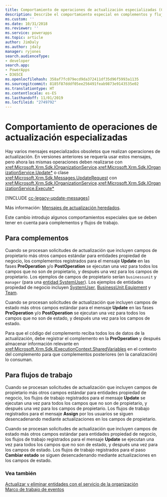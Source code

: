 ```yaml
---
title: Comportamiento de operaciones de actualización especializadas (Common Data Service) | Microsoft Docs
description: Describe el comportamiento especial en complementos y flujos de trabajo para eventos de actualización debido a mensajes obsoletos.
ms.custom: ''
ms.date: 10/31/2018
ms.reviewer: ''
ms.service: powerapps
ms.topic: article
author: JimDaly
ms.author: jdaly
manager: ryjones
search.audienceType:
- developer
search.app:
- PowerApps
- D365CE
ms.openlocfilehash: 358af7fc079ecd9da372411df35d96f5993a1135
ms.sourcegitcommit: 8185f87dddf05ee256491feab9873e9143535e02
ms.translationtype: HT
ms.contentlocale: es-ES
ms.lasthandoff: 11/01/2019
ms.locfileid: "2749792"
---
```

# <a name="behavior-of-specialized-update-operations"></a>Comportamiento de operaciones de actualización especializadas

Hay varios mensajes especializados obsoletos que realizan operaciones de actualización. En versiones anteriores se requería usar estos mensajes, pero ahora las mismas operaciones deben realizarse con <xref:Microsoft.Xrm.Sdk.IOrganizationService>.<xref:Microsoft.Xrm.Sdk.IOrganizationService.Update*> o clase <xref:Microsoft.Xrm.Sdk.Messages.UpdateRequest> con <xref:Microsoft.Xrm.Sdk.IOrganizationService>.<xref:Microsoft.Xrm.Sdk.IOrganizationService.Execute*>

[!INCLUDE [cc-legacy-update-messages](includes/cc-legacy-update-messages.md)]

Más información: [Mensajes de actualización heredados](org-service/entity-operations-update-delete.md#legacy-update-messages). 

Este cambio introdujo algunos comportamientos especiales que se deben tener en cuenta para complementos y flujos de trabajo. 

## <a name="for-plug-ins"></a>Para complementos

Cuando se procesan solicitudes de actualización que incluyen campos de propietario más otros campos estándar para entidades propiedad de negocio, los complementos registrados para el mensaje **Update** en las fases **PreOperation** y/o **PostOperation** se ejecutan una vez para todos los campos que no son de propietario, y después una vez para los campos de propietario. Los ejemplos de campos de propietario serían `businessunit` y `manager` (para una [entidad SystemUser](reference/entities/systemuser.md)). Los ejemplos de entidades propiedad de negocio incluyen [SystemUser](reference/entities/systemuser.md), [BusinessUnit](reference/entities/businessunit.md),[Equipment](/dynamics365/customer-engagement/developer/entities/equipment) y [Team](reference/entities/team.md).

Cuando se procesan solicitudes de actualización que incluyen campos de estado más otros campos estándar para el mensaje **Update** en las fases **PreOperation** y/o **PostOperation** se ejecutan una vez para todos los campos que no son de estado, y después una vez para los campos de estado.

Para que el código del complemento reciba todos los de datos de la actualización, debe registrar el complemento en la **PreOperation** y después almacenar información relevante en <xref:Microsoft.Xrm.Sdk.IExecutionContext.SharedVariables> en el contexto del complemento para que complementos posteriores (en la canalización) lo consuman.

## <a name="for-workflows"></a>Para flujos de trabajo

Cuando se procesan solicitudes de actualización que incluyen campos de propietario más otros campos estándar para entidades propiedad de negocio, los flujos de trabajo registrados para el mensaje **Update** se ejecutan una vez para todos los campos que no son de propietario, y después una vez para los campos de propietario. Los flujos de trabajo registrados para el mensaje **Assign** por los usuarios se siguen desencadenando mediante actualizaciones en los campos de propietario.

Cuando se procesan solicitudes de actualización que incluyen campos de estado más otros campos estándar para entidades propiedad de negocio, los flujos de trabajo registrados para el mensaje **Update** se ejecutan una vez para todos los campos que no son de estado, y después una vez para los campos de estado. Los flujos de trabajo registrados para el paso **Cambiar estado** se siguen desencadenando mediante actualizaciones en los campos de estado.

### <a name="see-also"></a>Vea también

[Actualizar y eliminar entidades con el servicio de la organización](org-service/entity-operations-update-delete.md)<br />
[Marco de trabajo de eventos](event-framework.md)